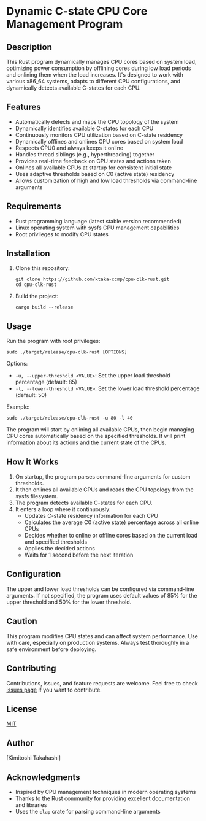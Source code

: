 # Dynamic C-state CPU Core Management Program

## Description

This Rust program dynamically manages CPU cores based on system load, optimizing power consumption by offlining cores during low load periods and onlining them when the load increases. It's designed to work with various x86_64 systems, adapts to different CPU configurations, and dynamically detects available C-states for each CPU.

## Features

- Automatically detects and maps the CPU topology of the system
- Dynamically identifies available C-states for each CPU
- Continuously monitors CPU utilization based on C-state residency
- Dynamically offlines and onlines CPU cores based on system load
- Respects CPU0 and always keeps it online
- Handles thread siblings (e.g., hyperthreading) together
- Provides real-time feedback on CPU states and actions taken
- Onlines all available CPUs at startup for consistent initial state
- Uses adaptive thresholds based on C0 (active state) residency
- Allows customization of high and low load thresholds via command-line arguments

## Requirements

- Rust programming language (latest stable version recommended)
- Linux operating system with sysfs CPU management capabilities
- Root privileges to modify CPU states

## Installation

1. Clone this repository:
   ```
   git clone https://github.com/ktaka-ccmp/cpu-clk-rust.git
   cd cpu-clk-rust
   ```

2. Build the project:
   ```
   cargo build --release
   ```

## Usage

Run the program with root privileges:

```
sudo ./target/release/cpu-clk-rust [OPTIONS]
```

Options:
- `-u, --upper-threshold <VALUE>`: Set the upper load threshold percentage (default: 85)
- `-l, --lower-threshold <VALUE>`: Set the lower load threshold percentage (default: 50)

Example:
```
sudo ./target/release/cpu-clk-rust -u 80 -l 40
```

The program will start by onlining all available CPUs, then begin managing CPU cores automatically based on the specified thresholds. It will print information about its actions and the current state of the CPUs.

## How it Works

1. On startup, the program parses command-line arguments for custom thresholds.
2. It then onlines all available CPUs and reads the CPU topology from the sysfs filesystem.
3. The program detects available C-states for each CPU.
4. It enters a loop where it continuously:
   - Updates C-state residency information for each CPU
   - Calculates the average C0 (active state) percentage across all online CPUs
   - Decides whether to online or offline cores based on the current load and specified thresholds
   - Applies the decided actions
   - Waits for 1 second before the next iteration

## Configuration

The upper and lower load thresholds can be configured via command-line arguments. If not specified, the program uses default values of 85% for the upper threshold and 50% for the lower threshold.

## Caution

This program modifies CPU states and can affect system performance. Use with care, especially on production systems. Always test thoroughly in a safe environment before deploying.

## Contributing

Contributions, issues, and feature requests are welcome. Feel free to check [issues page](https://github.com/ktaka-ccmp/cpu-clk-rust/issues) if you want to contribute.

## License

[MIT](https://choosealicense.com/licenses/mit/)

## Author

[Kimitoshi Takahashi]

## Acknowledgments

- Inspired by CPU management techniques in modern operating systems
- Thanks to the Rust community for providing excellent documentation and libraries
- Uses the `clap` crate for parsing command-line arguments
